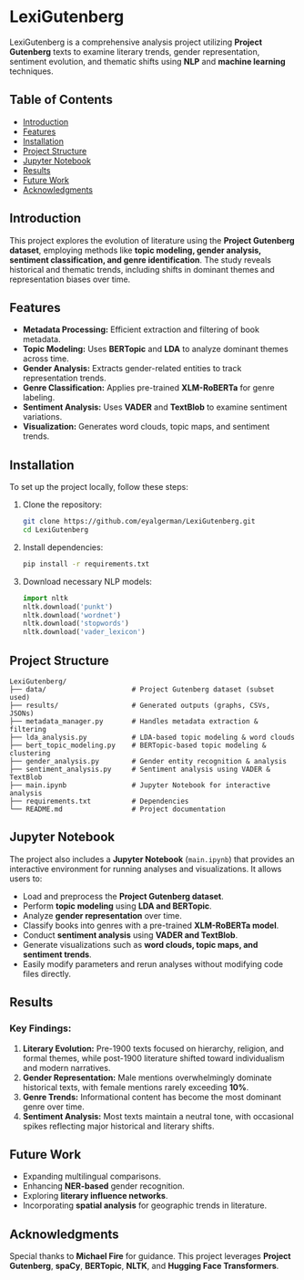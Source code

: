 # LexiGutenberg

LexiGutenberg is a comprehensive analysis project utilizing **Project Gutenberg** texts to examine literary trends, gender representation, sentiment evolution, and thematic shifts using **NLP** and **machine learning** techniques.

## Table of Contents
- [Introduction](#introduction)
- [Features](#features)
- [Installation](#installation)
- [Project Structure](#project-structure)
- [Jupyter Notebook](#jupyter-notebook)
- [Results](#results)
- [Future Work](#future-work)
- [Acknowledgments](#acknowledgments)

## Introduction
This project explores the evolution of literature using the **Project Gutenberg dataset**, employing methods like **topic modeling, gender analysis, sentiment classification, and genre identification**. The study reveals historical and thematic trends, including shifts in dominant themes and representation biases over time.

## Features
- **Metadata Processing:** Efficient extraction and filtering of book metadata.
- **Topic Modeling:** Uses **BERTopic** and **LDA** to analyze dominant themes across time.
- **Gender Analysis:** Extracts gender-related entities to track representation trends.
- **Genre Classification:** Applies pre-trained **XLM-RoBERTa** for genre labeling.
- **Sentiment Analysis:** Uses **VADER** and **TextBlob** to examine sentiment variations.
- **Visualization:** Generates word clouds, topic maps, and sentiment trends.

## Installation
To set up the project locally, follow these steps:

1. Clone the repository:
   ```bash
   git clone https://github.com/eyalgerman/LexiGutenberg.git
   cd LexiGutenberg
   ```

2. Install dependencies:
   ```bash
   pip install -r requirements.txt
   ```

3. Download necessary NLP models:
   ```python
   import nltk
   nltk.download('punkt')
   nltk.download('wordnet')
   nltk.download('stopwords')
   nltk.download('vader_lexicon')
   ```

## Project Structure

```
LexiGutenberg/
├── data/                     # Project Gutenberg dataset (subset used)
├── results/                  # Generated outputs (graphs, CSVs, JSONs)
├── metadata_manager.py       # Handles metadata extraction & filtering
├── lda_analysis.py           # LDA-based topic modeling & word clouds
├── bert_topic_modeling.py    # BERTopic-based topic modeling & clustering
├── gender_analysis.py        # Gender entity recognition & analysis
├── sentiment_analysis.py     # Sentiment analysis using VADER & TextBlob
├── main.ipynb                # Jupyter Notebook for interactive analysis
├── requirements.txt          # Dependencies
└── README.md                 # Project documentation
```

## Jupyter Notebook
The project also includes a **Jupyter Notebook** (`main.ipynb`) that provides an interactive environment for running analyses and visualizations. It allows users to:
- Load and preprocess the **Project Gutenberg dataset**.
- Perform **topic modeling** using **LDA and BERTopic**.
- Analyze **gender representation** over time.
- Classify books into genres with a pre-trained **XLM-RoBERTa model**.
- Conduct **sentiment analysis** using **VADER and TextBlob**.
- Generate visualizations such as **word clouds, topic maps, and sentiment trends**.
- Easily modify parameters and rerun analyses without modifying code files directly.


## Results
### Key Findings:
1. **Literary Evolution:** Pre-1900 texts focused on hierarchy, religion, and formal themes, while post-1900 literature shifted toward individualism and modern narratives.
2. **Gender Representation:** Male mentions overwhelmingly dominate historical texts, with female mentions rarely exceeding **10%**.
3. **Genre Trends:** Informational content has become the most dominant genre over time.
4. **Sentiment Analysis:** Most texts maintain a neutral tone, with occasional spikes reflecting major historical and literary shifts.

## Future Work
- Expanding multilingual comparisons.
- Enhancing **NER-based** gender recognition.
- Exploring **literary influence networks**.
- Incorporating **spatial analysis** for geographic trends in literature.

## Acknowledgments
Special thanks to **Michael Fire** for guidance. This project leverages **Project Gutenberg**, **spaCy**, **BERTopic**, **NLTK**, and **Hugging Face Transformers**.
